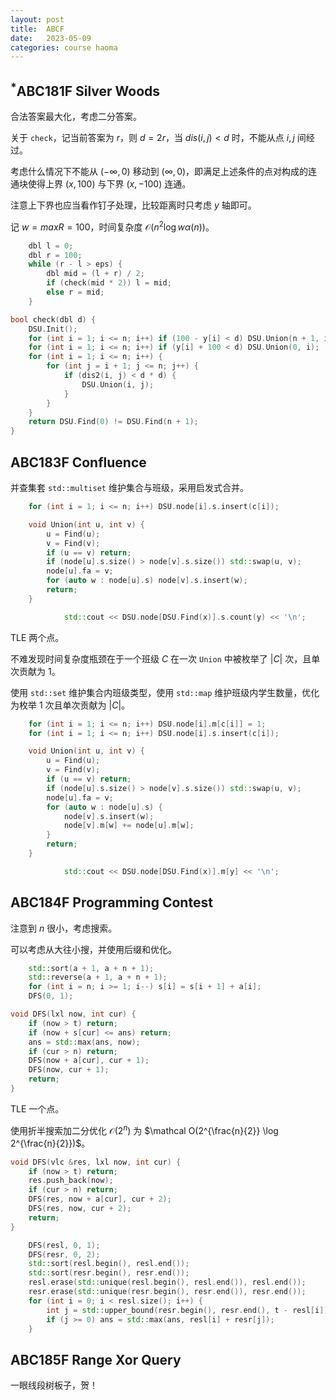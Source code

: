 ```yaml
---
layout: post
title:  ABCF
date:   2023-05-09
categories: course haoma
---
```


## $^*$ABC181F Silver Woods

合法答案最大化，考虑二分答案。

关于 `check`，记当前答案为 $r$，则 $d = 2r$，当 $dis(i, j) \lt d$ 时，不能从点 $i, j$ 间经过。

考虑什么情况下不能从 $(- \infty, 0)$ 移动到 $(\infty, 0)$，即满足上述条件的点对构成的连通块使得上界 $(x, 100)$ 与下界 $(x, -100)$ 连通。

注意上下界也应当看作钉子处理，比较距离时只考虑 $y$ 轴即可。

记 $w = maxR = 100$，时间复杂度 $\mathcal O(n^2 \log w \alpha(n))$。

```cpp
    dbl l = 0;
    dbl r = 100;
    while (r - l > eps) {
        dbl mid = (l + r) / 2;
        if (check(mid * 2)) l = mid;
        else r = mid;
    }
```

```cpp
bool check(dbl d) {
    DSU.Init();
    for (int i = 1; i <= n; i++) if (100 - y[i] < d) DSU.Union(n + 1, i);
    for (int i = 1; i <= n; i++) if (y[i] + 100 < d) DSU.Union(0, i);
    for (int i = 1; i <= n; i++) {
        for (int j = i + 1; j <= n; j++) {
            if (dis2(i, j) < d * d) {
                DSU.Union(i, j);
            }
        }
    }
    return DSU.Find(0) != DSU.Find(n + 1);
}
```

## ABC183F Confluence

并查集套 `std::multiset` 维护集合与班级，采用启发式合并。

```cpp
    for (int i = 1; i <= n; i++) DSU.node[i].s.insert(c[i]);
```

```cpp
    void Union(int u, int v) {
        u = Find(u);
        v = Find(v);
        if (u == v) return;
        if (node[u].s.size() > node[v].s.size()) std::swap(u, v);
        node[u].fa = v;
        for (auto w : node[u].s) node[v].s.insert(w);
        return;
    }
```

```cpp
            std::cout << DSU.node[DSU.Find(x)].s.count(y) << '\n';
```

TLE 两个点。

不难发现时间复杂度瓶颈在于一个班级 $C$ 在一次 `Union` 中被枚举了 $\lvert C \rvert$ 次，且单次贡献为 $1$。

使用 `std::set` 维护集合内班级类型，使用 `std::map` 维护班级内学生数量，优化为枚举 $1$ 次且单次贡献为 $\lvert C \rvert$。

```cpp
    for (int i = 1; i <= n; i++) DSU.node[i].m[c[i]] = 1;
    for (int i = 1; i <= n; i++) DSU.node[i].s.insert(c[i]);
```

```cpp
    void Union(int u, int v) {
        u = Find(u);
        v = Find(v);
        if (u == v) return;
        if (node[u].s.size() > node[v].s.size()) std::swap(u, v);
        node[u].fa = v;
        for (auto w : node[u].s) {
            node[v].s.insert(w);
            node[v].m[w] += node[u].m[w];
        }
        return;
    }
```

```cpp
            std::cout << DSU.node[DSU.Find(x)].m[y] << '\n';
```

## ABC184F Programming Contest

注意到 $n$ 很小，考虑搜索。

可以考虑从大往小搜，并使用后缀和优化。

```cpp
    std::sort(a + 1, a + n + 1);
    std::reverse(a + 1, a + n + 1);
    for (int i = n; i >= 1; i--) s[i] = s[i + 1] + a[i];
    DFS(0, 1);
```

```cpp
void DFS(lxl now, int cur) {
    if (now > t) return;
    if (now + s[cur] <= ans) return;
    ans = std::max(ans, now);
    if (cur > n) return;
    DFS(now + a[cur], cur + 1);
    DFS(now, cur + 1);
    return;
}
```

TLE 一个点。

使用折半搜索加二分优化 $\mathcal O(2^n)$ 为 $\mathcal O(2^{\frac{n}{2}} \log 2^{\frac{n}{2}})$。

```cpp
void DFS(vlc &res, lxl now, int cur) {
    if (now > t) return;
    res.push_back(now);
    if (cur > n) return;
    DFS(res, now + a[cur], cur + 2);
    DFS(res, now, cur + 2);
    return;
}
```

```cpp
    DFS(resl, 0, 1);
    DFS(resr, 0, 2);
    std::sort(resl.begin(), resl.end());
    std::sort(resr.begin(), resr.end());
    resl.erase(std::unique(resl.begin(), resl.end()), resl.end());
    resr.erase(std::unique(resr.begin(), resr.end()), resr.end());
    for (int i = 0; i < resl.size(); i++) {
        int j = std::upper_bound(resr.begin(), resr.end(), t - resl[i]) - resr.begin() - 1;
        if (j >= 0) ans = std::max(ans, resl[i] + resr[j]);
    }
```

## ABC185F Range Xor Query

一眼线段树板子，贺！